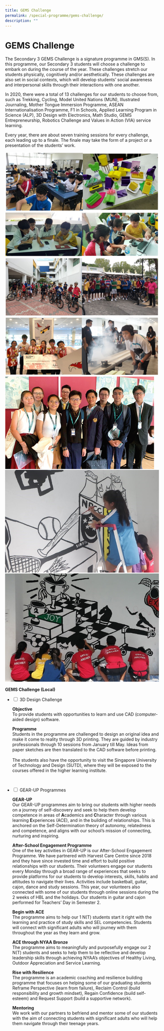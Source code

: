 ```yaml
---
title: GEMS Challenge
permalink: /special-programme/gems-challenge/
description: ""
---
```

<h1><b>GEMS Challenge</b></h1>

The Secondary 3 GEMS Challenge is a signature programme in GMS(S). In this programme, our Secondary 3 students will choose a challenge to embark on during the course of the year. These challenges stretch our students physically, cognitively and/or aesthetically. These challenges are also set in social contexts, which will develop students’ social awareness and interpersonal skills through their interactions with one another.

In 2020, there were a total of 13 challenges for our students to choose from, such as Trekking, Cycling, Model United Nations (MUN), Illustrated Journaling, Mother Tongue Immersion Programme, ASEAN Internationalisation Programme, F1 in Schools, Applied Learning Program in Science (ALP), 3D Design with Electronics, Math Studio, GEMS Entrepreneurship, Robotics Challenge and Values in Action (VIA) service learning.

Every year, there are about seven training sessions for every challenge, each leading up to a finale. The finale may take the form of a project or a presentation of the students’ work.

![](/images/GEMS-1.jpg)
![](/images/GEMS-2.jpg)
![](/images/GEMS-3.jpg)
![](/images/GEMS-4.jpg)
![](/images/b13.png)
![](/images/b15.jpg)
![](/images/b16.jpg)

<b>GEMS Challenge (Local)</b>
<ul class="jekyllcodex_accordion">
  <li>
    <input type="checkbox" id="accordion1">
    <label for="accordion1">3D Design Challenge</label>
    <div>
			<p><b>Objective</b><br>To provide students with opportunities to learn and use CAD (computer-aided design) software.</p>
			<p><b>Programme</b><br>Students in the programme are challenged to design an original idea and make it come to reality through 3D printing. They are guided by industry professionals through 10 sessions from January till May. Ideas from paper sketches are then translated to the CAD software before printing.<br><br>The students also have the opportunity to visit the Singapore University of Technology and Design (SUTD), where they will be exposed to the courses offered in the higher learning institute.</p>
			<p><img src=""></p>
    </div>
	</li>
  <li>
    <input type="checkbox" id="accordion2">
    <label for="accordion2">GEAR-UP Programmes</label>
    <div>
			<p><b>GEAR-UP</b><br>Our GEAR-UP programmes aim to bring our students with higher needs on a journey of self-discovery and seek to help them develop competence in areas of <b>A</b>cademics and <b>C</b>haracter through various learning <b>E</b>xperiences (ACE), and in the building of relationships. This is anchored on the Self-Determination theory of autonomy, relatedness and competence, and aligns with our school’s mission of connecting, nurturing and inspiring.</p>
			<p><b>After-School Engagement Programme</b><br>One of the key activities in GEAR-UP is our After-School Engagement Programme. We have partnered with Harvest Care Centre since 2018 and they have since invested time and effort to build positive relationships with our students. Their volunteers engage our students every Monday through a broad range of experiences that seeks to provide platforms for our students to develop interests, skills, habits and attitudes to navigate their lives. Activities include basketball, guitar, cajon, dance and study sessions. This year, our volunteers also connected with some of our students through online sessions during the 2 weeks of HBL and the holidays. Our students in guitar and cajon performed for Teachers’ Day in Semester 2.</p>
			<p><b>Begin with ACE</b><br>The programme aims to help our 1 N(T) students start it right with the learning and practice of study skills and SEL competencies. Students will connect with significant adults who will journey with them throughout the year as they learn and grow.</p>
			<p><b>ACE through NYAA Bronze</b><br>The programme aims to meaningfully and purposefully engage our 2 N(T) students and seeks to help them to be reflective and develop leadership skills through achieving NYAA’s objectives of Healthy Living, Outdoor Appreciation and Service Learning.</p>
						<p><b>Rise with Resilience</b><br>The programme is an academic coaching and resilience building programme that focuses on helping some of our graduating students Reframe Perspective (learn from failure), Reclaim Control (build responsibility and growth mindset), Regain Confidence (build self-esteem) and Request Support (build a supportive network).</p>
						<p><b>Mentoring</b><br>We work with our partners to befriend and mentor some of our students with the aim of connecting students with significant adults who will help them navigate through their teenage years.</p>
    </div>
	</li>
</ul>